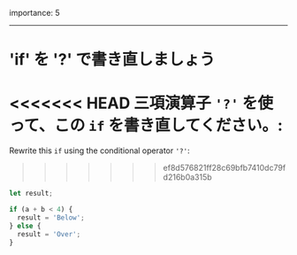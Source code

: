 importance: 5

---

# 'if' を '?' で書き直しましょう

<<<<<<< HEAD
三項演算子 `'?'` を使って、この `if` を書き直してください。:
=======
Rewrite this `if` using the conditional operator `'?'`:
>>>>>>> ef8d576821ff28c69bfb7410dc79fd216b0a315b

```js
let result;

if (a + b < 4) {
  result = 'Below';
} else {
  result = 'Over';
}
```
